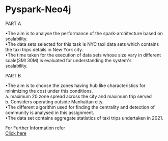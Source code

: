 # Pyspark-Neo4j
 PART A  

•The aim is to analyse the performance of the spark-architecture based on scalability.   
•The data sets selected for this task is NYC taxi data sets which contains the taxi trips details in New York city.   
•The time taken for the execution of data sets whose size vary in different scale(3M­l 30M) is evaluated for understanding the system's    
 scalability.

PART B

•The aim is to choose the zones having hub like characteristics for minimizing the cost under this conditions.  
a.	maximum 20 zone spread across the city and maximum trip served   
b.	Considers operating outside Manhattan city.   
•The different algorithm used for finding the centrality and detection of community is analysed in this assignment.  
•The data set contains aggregate statistics of taxi trips undertaken in 2021.  

For Further Information refer   
[Click here](https://github.com/raj-akhil/Pyspark-Neo4j/blob/main/c1040918-presentation-video.pdf)
